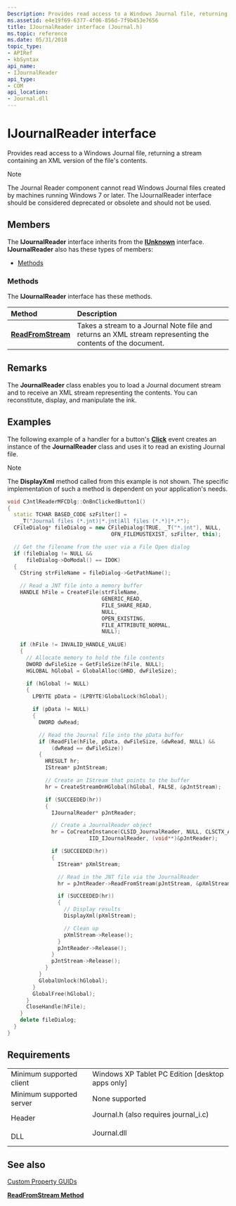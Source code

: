 ```yaml
---
Description: Provides read access to a Windows Journal file, returning a stream containing an XML version of the file's contents.
ms.assetid: e4e19f69-6377-4f06-856d-7f9b453e7656
title: IJournalReader interface (Journal.h)
ms.topic: reference
ms.date: 05/31/2018
topic_type: 
- APIRef
- kbSyntax
api_name: 
- IJournalReader
api_type: 
- COM
api_location: 
- Journal.dll
---
```


# IJournalReader interface

Provides read access to a Windows Journal file, returning a stream containing an XML version of the file's contents.

> [!Note]  
> The Journal Reader component cannot read Windows Journal files created by machines running Windows 7 or later. The IJournalReader interface should be considered deprecated or obsolete and should not be used.

 

## Members

The **IJournalReader** interface inherits from the [**IUnknown**](/windows/desktop/api/unknwn/nn-unknwn-iunknown) interface. **IJournalReader** also has these types of members:

-   [Methods](#methods)

### Methods

The **IJournalReader** interface has these methods.



| Method                                                  | Description                                                                                                           |
|:--------------------------------------------------------|:----------------------------------------------------------------------------------------------------------------------|
| [**ReadFromStream**](ijournalreader-readfromstream.md) | Takes a stream to a Journal Note file and returns an XML stream representing the contents of the document.<br/> |



 

## Remarks

The **JournalReader** class enables you to load a Journal document stream and to receive an XML stream representing the contents. You can reconstitute, display, and manipulate the ink.

## Examples

The following example of a handler for a button's [**Click**](/dotnet/api/system.windows.forms.control.click?view=netcore-3.1) event creates an instance of the **JournalReader** class and uses it to read an existing Journal file.

> [!Note]  
> The **DisplayXml** method called from this example is not shown. The specific implementation of such a method is dependent on your application's needs.

 


```C++
void CJntlReaderMFCDlg::OnBnClickedButton1()
{
  static TCHAR BASED_CODE szFilter[] = 
    _T("Journal files (*.jnt)|*.jnt|All files (*.*)|*.*");
  CFileDialog* fileDialog = new CFileDialog(TRUE, _T("*.jnt"), NULL, 
                                 OFN_FILEMUSTEXIST, szFilter, this);

  // Get the filename from the user via a File Open dialog
  if (fileDialog != NULL &&
      fileDialog->DoModal() == IDOK)
  {
    CString strFileName = fileDialog->GetPathName();

    // Read a JNT file into a memory buffer
    HANDLE hFile = CreateFile(strFileName,
                              GENERIC_READ,
                              FILE_SHARE_READ,
                              NULL,
                              OPEN_EXISTING,
                              FILE_ATTRIBUTE_NORMAL,
                              NULL);
    
    if (hFile != INVALID_HANDLE_VALUE)
    {
      // Allocate memory to hold the file contents
      DWORD dwFileSize = GetFileSize(hFile, NULL);
      HGLOBAL hGlobal = GlobalAlloc(GHND, dwFileSize);

      if (hGlobal != NULL)
      {
        LPBYTE pData = (LPBYTE)GlobalLock(hGlobal);

        if (pData != NULL)
        {
          DWORD dwRead;

          // Read the Journal file into the pData buffer
          if (ReadFile(hFile, pData, dwFileSize, &dwRead, NULL) &&
              (dwRead == dwFileSize))
          {
            HRESULT hr;
            IStream* pJntStream;

            // Create an IStream that points to the buffer
            hr = CreateStreamOnHGlobal(hGlobal, FALSE, &pJntStream);

            if (SUCCEEDED(hr))
            {
              IJournalReader* pJntReader;

              // Create a JournalReader object
              hr = CoCreateInstance(CLSID_JournalReader, NULL, CLSCTX_ALL, 
                          IID_IJournalReader, (void**)&pJntReader);

              if (SUCCEEDED(hr))
              {
                IStream* pXmlStream;

                // Read in the JNT file via the JournalReader
                hr = pJntReader->ReadFromStream(pJntStream, &pXmlStream);

                if (SUCCEEDED(hr))
                {
                  // Display results
                  DisplayXml(pXmlStream);

                  // Clean up
                  pXmlStream->Release();
                }
                pJntReader->Release();
              }
              pJntStream->Release();
            }
          }
          GlobalUnlock(hGlobal);
        }
        GlobalFree(hGlobal);
      }
      CloseHandle(hFile);
    }
    delete fileDialog;
  }
}
```



## Requirements



|                                     |                                                                                                                   |
|-------------------------------------|-------------------------------------------------------------------------------------------------------------------|
| Minimum supported client<br/> | Windows XP Tablet PC Edition \[desktop apps only\]<br/>                                                     |
| Minimum supported server<br/> | None supported<br/>                                                                                         |
| Header<br/>                   | <dl> <dt>Journal.h (also requires journal\_i.c)</dt> </dl> |
| DLL<br/>                      | <dl> <dt>Journal.dll</dt> </dl>                            |



## See also

<dl> <dt>

[Custom Property GUIDs](custom-property-guids.md)
</dt> <dt>

[**ReadFromStream Method**](ijournalreader-readfromstream.md)
</dt> </dl>

 


